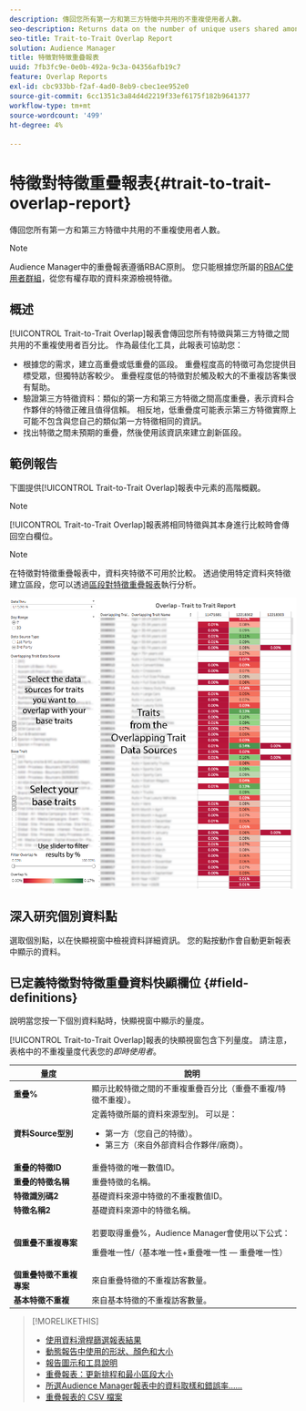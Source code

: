 ```yaml
---
description: 傳回您所有第一方和第三方特徵中共用的不重複使用者人數。
seo-description: Returns data on the number of unique users shared among all your first and third-party traits.
seo-title: Trait-to-Trait Overlap Report
solution: Audience Manager
title: 特徵對特徵重疊報表
uuid: 7fb3fc9e-0e0b-492a-9c3a-04356afb19c7
feature: Overlap Reports
exl-id: cbc933bb-f2af-4ad0-8eb9-cbec1ee952e0
source-git-commit: 6cc1351c3a84d4d2219f33ef6175f182b9641377
workflow-type: tm+mt
source-wordcount: '499'
ht-degree: 4%

---
```


# 特徵對特徵重疊報表{#trait-to-trait-overlap-report}

傳回您所有第一方和第三方特徵中共用的不重複使用者人數。

>[!NOTE]
>
>Audience Manager中的重疊報表遵循RBAC原則。 您只能根據您所屬的[RBAC使用者群組](/help/using/features/administration/administration-overview.md)，從您有權存取的資料來源檢視特徵。

<!-- 

c_overlap_reports.xml

 -->

## 概述

[!UICONTROL Trait-to-Trait Overlap]報表會傳回您所有特徵與第三方特徵之間共用的不重複使用者百分比。 作為最佳化工具，此報表可協助您：

* 根據您的需求，建立高重疊或低重疊的區段。 重疊程度高的特徵可為您提供目標受眾，但獨特訪客較少。 重疊程度低的特徵對於觸及較大的不重複訪客集很有幫助。
* 驗證第三方特徵資料：類似的第一方和第三方特徵之間高度重疊，表示資料合作夥伴的特徵正確且值得信賴。 相反地，低重疊度可能表示第三方特徵實際上可能不包含與您自己的類似第一方特徵相同的資訊。
* 找出特徵之間未預期的重疊，然後使用該資訊來建立創新區段。

## 範例報告

下圖提供[!UICONTROL Trait-to-Trait Overlap]報表中元素的高階概觀。

>[!NOTE]
>
>[!UICONTROL Trait-to-Trait Overlap]報表將相同特徵與其本身進行比較時會傳回空白欄位。

>[!NOTE]
>
>在特徵對特徵重疊報表中，資料夾特徵不可用於比較。 透過使用特定資料夾特徵建立區段，您可以透過[區段對特徵重疊報表](/help/using/reporting/dynamic-reports/segment-trait-overlap-report.md)執行分析。

![](assets/trait-to-trait-overlap.png)

## 深入研究個別資料點

選取個別點，以在快顯視窗中檢視資料詳細資訊。 您的點按動作會自動更新報表中顯示的資料。

## 已定義特徵對特徵重疊資料快顯欄位 {#field-definitions}

說明當您按一下個別資料點時，快顯視窗中顯示的量度。

<!-- 

r_t2t_data_pop.xml

 -->

[!UICONTROL Trait-to-Trait Overlap]報表的快顯視窗包含下列量度。 請注意，表格中的不重複量度代表您的&#x200B;*即時使用者*。

<table id="table_A2A0CFC47C1A404994B82E6630E711A2"> 
 <thead> 
  <tr> 
   <th colname="col1" class="entry"> 量度 </th> 
   <th colname="col2" class="entry"> 說明 </th> 
  </tr>
 </thead>
 <tbody> 
  <tr> 
   <td colname="col1"><b><span class="wintitle">重疊%</span></b> </td> 
   <td colname="col2"> 顯示比較特徵之間的不重複重疊百分比（重疊不重複/特徵不重複）。 </td> 
  </tr> 
  <tr> 
   <td colname="col1"><b><span class="wintitle">資料Source型別</span></b> </td> 
   <td colname="col2">定義特徵所屬的資料來源型別。 可以是： 
    <ul id="ul_0477C04A33FD4F5D998B98984E6554D3"> 
     <li id="li_50FCA48EDB5843AB8FB6C34ED2C0067D">第一方（您自己的特徵）。 </li> 
     <li id="li_4F6148EDAEFE43FA8D505944E9FE3855">第三方（來自外部資料合作夥伴/廠商）。 </li> 
    </ul> </td> 
  </tr> 
  <tr> 
   <td colname="col1"><b><span class="wintitle">重疊的特徵ID</span></b> </td> 
   <td colname="col2"> 重疊特徵的唯一數值ID。 </td> 
  </tr> 
  <tr> 
   <td colname="col1"><b><span class="wintitle">重疊的特徵名稱</span></b> </td> 
   <td colname="col2"> 重疊特徵的名稱。 </td> 
  </tr>
    <tr> 
   <td colname="col1"><b><span class="wintitle">特徵識別碼2</span></b> </td> 
   <td colname="col2"> 基礎資料來源中特徵的不重複數值ID。 </td> 
  </tr> 
  <tr> 
   <td colname="col1"><b><span class="wintitle">特徵名稱2</span></b> </td> 
   <td colname="col2"> 基礎資料來源中的特徵名稱。 </td> 
  </tr> 
  <tr> 
   <td colname="col1"><b><span class="wintitle">個重疊不重複專案</span></b> </td> 
   <td colname="col2"> <p>若要取得重疊%，Audience Manager會使用以下公式：</p> <p>重疊唯一性/（基本唯一性+重疊唯一性 — 重疊唯一性）</p> </td> 
  </tr> 
  <tr> 
   <td colname="col1"><b><span class="wintitle">個重疊特徵不重複專案</span></b> </td> 
   <td colname="col2"> 來自重疊特徵的不重複訪客數量。 </td> 
  </tr> 
    <tr> 
   <td colname="col1"><b><span class="wintitle">基本特徵不重複</span></b> </td> 
   <td colname="col2"> 來自基本特徵的不重複訪客數量。 </td> 
  </tr> 
 </tbody> 
</table>

>[!MORELIKETHIS]
>
>* [使用資料滑桿篩選報表結果](../../reporting/dynamic-reports/data-sliders.md)
>* [動態報告中使用的形狀、顏色和大小](../../reporting/dynamic-reports/interactive-report-technology.md#shapes-colors-sizes)
>* [報告圖示和工具說明](../../reporting/dynamic-reports/interactive-report-technology.md#icons-tools-explained)
>* [重疊報表：更新排程和最小區段大小](../../reporting/dynamic-reports/overlap-minimum-segment-size.md)
>* [所選Audience Manager報表中的資料取樣和錯誤率……](../../reporting/report-sampling.md)
>* [重疊報表的 CSV 檔案](../../reporting/dynamic-reports/overlap-csv-files.md)
